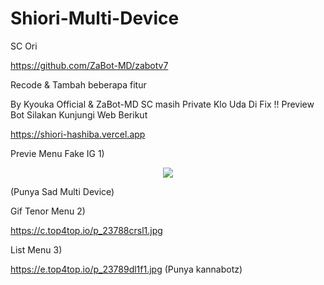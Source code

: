 # Shiori-Multi-Device
SC Ori

https://github.com/ZaBot-MD/zabotv7

Recode & Tambah beberapa fitur

By Kyouka Official &amp; ZaBot-MD SC masih Private Klo Uda Di Fix  !! Preview Bot Silakan Kunjungi Web Berikut

https://shiori-hashiba.vercel.app


Previe Menu 
Fake IG
1)
<p align="center">
  <a href="https://github.com/Yuri-Neko"><img src="https://b.top4top.io/p_2378k1as41.jpg" /></a>
</p>
(Punya Sad Multi Device)

Gif Tenor Menu
2)

https://c.top4top.io/p_23788crsl1.jpg

List Menu
3)

https://e.top4top.io/p_23789dl1f1.jpg (Punya kannabotz)
